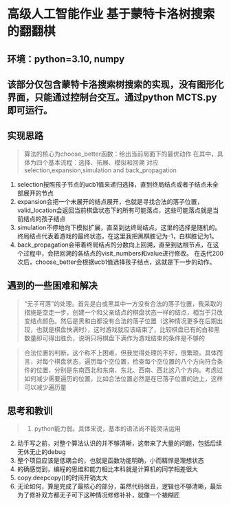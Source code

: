 # 高级人工智能作业 基于蒙特卡洛树搜索的翻翻棋

## 环境：python=3.10, numpy

## 该部分仅包含蒙特卡洛搜索树搜索的实现，没有图形化界面，只能通过控制台交互。通过python MCTS.py即可运行。

## 实现思路

>算法的核心为choose_better函数：给出当前局面下的最优动作
在其中，具体为四个基本流程：选择、拓展、模拟和回溯
对应selection,expansion,simulation and back_propagation
1. selection按照孩子节点的ucb1值来递归选择，直到终局结点或者子结点未全部展开的节点
2. expansion会把一个未展开的结点展开，也就是寻找合法的落子位置，valid_location会返回当前棋盘状态下的所有可能落点，这些可能落点就是当前结点的孩子结点
3. simulation不停地向下模拟扩展，直至到达终局结点，这里的选择是随机的。终局结点代表着游戏的最终状态，在这里我把黑棋胜记为-1，白棋胜记为1。
4. back_propagation会带着终局结点的分数向上回溯，直至到达根节点，在这个过程中，会把回溯的各结点的visit_numbers和value进行修改。
在迭代200次后，choose_better会根据ucb1值选择孩子结点，这就是下一步的动作。

## 遇到的一些困难和解决

>“无子可落”的处理。首先是白或黑其中一方没有合法的落子位置，我采取的措施是空走一步，创建一个和父亲结点的棋盘状态一样的结点，相当于只改变结点颜色。然后是黑和白都没有合法的落子位置（这种情况更多在后期出现，也就是棋盘快满时），这时游戏就应该结束了，比较棋盘已有的白和黑数量即可得出胜负，说明只将棋盘下满作为游戏结束的条件是不够的

>合法位置的判断，这个称不上困难，但我觉得处理的不好，很繁琐。具体而言，对每个棋盘状态，遍历每个空位置，检查每个空位置的八个方向符合条件的位置，分别是东南西北和东南、东北、西南、西北这八个方向。考虑过如何减少需要遍历的位置，比如合法位置必然是在已落子位置的边上，这样可以减少遍历量

## 思考和教训

>1. python能力弱。具体来说，基本的语法尚不能灵活运用
2. 动手写之前，对整个算法认识的并不够清晰，这带来了大量的问题，包括后续无休无止的debug
3. 整个项目应该是低耦合的，也就是函数功能明确，小而精悍是理想状态
4. 的确感觉到，编程的思维和能力相比本科就是计算机的同学相差很大
5. copy.deepcopy()的时间开销太大
6. 无论如何，算是完成了最核心的部分，虽然代码很丑，逻辑也不够清晰，最后为了修补双方都无子可下这种情况修修补补，就像一个裱糊匠
